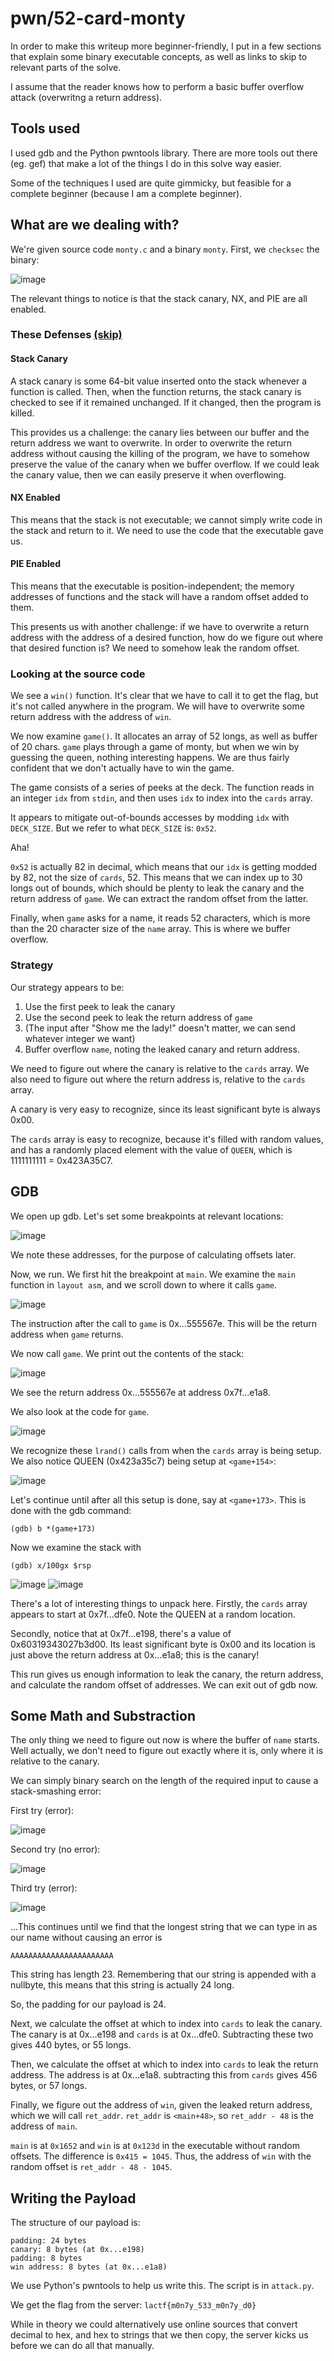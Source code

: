 # pwn/52-card-monty
In order to make this writeup more beginner-friendly,
I put in a few sections that explain some binary executable concepts, as well as
links to skip to relevant parts of the solve.

I assume that the reader knows how to perform a basic buffer overflow attack (overwritng a return address).

## Tools used
I used gdb and the Python pwntools library. There are more tools out there (eg. gef) that make a lot of the things I do in this solve way easier.

Some of the techniques I used are quite gimmicky, but feasible for a complete beginner (because I am a complete beginner).

## What are we dealing with?
We're given source code `monty.c` and a binary `monty`. First, we `checksec` the binary:

![image](pics/checksec.png)

The relevant things to notice is that the stack canary, NX, and PIE are all enabled.

### These Defenses [(skip)](#looking-at-the-source-code)

#### Stack Canary
A stack canary is some 64-bit value inserted onto the stack whenever a function is called. Then, when the function returns, the stack canary is checked to see if it remained unchanged. If it changed, then the program is killed.

This provides us a challenge: the canary lies between our buffer and the return address we want to overwrite. In order to overwrite the return address without causing the killing of the program, we have to somehow preserve the value of the canary when we buffer overflow.
If we could leak the canary value, then we can easily preserve it when overflowing.

#### NX Enabled
This means that the stack is not executable; we cannot simply write code in the stack and return to it. We need to use the code that the executable gave us.

#### PIE Enabled
This means that the executable is position-independent; the memory addresses of functions and the stack will have a random offset added to them.

This presents us with another challenge: if we have to overwrite a return address with the address of a desired function, how do we figure out where that desired function is? We need to somehow leak the random offset.

### Looking at the source code
We see a `win()` function. It's clear that we have to call it to get the flag, but it's not called anywhere in the program. We will have to overwrite some return address with the address of `win`.

We now examine `game()`. It allocates an array of 52 longs, as well as buffer of 20 chars. 
`game` plays through a game of monty, but when we win by guessing the queen, nothing interesting happens. We are thus fairly confident that we don't actually have to win the game.

The game consists of a series of peeks at the deck.
The function reads in an integer `idx` from `stdin`, and then uses `idx` to index into the `cards` array. 

It appears to mitigate out-of-bounds accesses by modding `idx` with `DECK_SIZE`. But we refer to what `DECK_SIZE` is: `0x52`.

Aha!

`0x52` is actually 82 in decimal, which means that our `idx` is getting modded by 82, not the size of `cards`, 52. This means that we can index up to 30 longs out of bounds, which should be plenty to leak the canary and the return address of `game`. We can extract the random offset from the latter.

Finally, when `game` asks for a name, it reads 52 characters, which is more than the 20 character size of the `name` array. This is where we buffer overflow.

### Strategy

Our strategy appears to be:

1. Use the first peek to leak the canary
2. Use the second peek to leak the return address of `game`
3. (The input after "Show me the lady!" doesn't matter, we can send whatever integer we want)
4. Buffer overflow `name`, noting the leaked canary and return address.

We need to figure out where the canary is relative to the `cards` array. We also need to figure out where the return address is, relative to the `cards` array.

A canary is very easy to recognize, since its least significant byte is always 0x00.

The `cards` array is easy to recognize, because it's filled with random values, and has a randomly placed element with the value of `QUEEN`, which is 1111111111 = 0x423A35C7.


## GDB

We open up gdb. Let's set some breakpoints
at relevant locations:

![image](pics/breakpoints.png)

We note these addresses, for the purpose of calculating offsets later.

Now, we run. We first hit the breakpoint at `main`. We examine the `main` function in `layout asm`, and we scroll down to where it calls `game`.

![image](pics/mainretaddr.png)

The instruction after the call to `game` is 0x...555567e. This will be the return address when `game` returns.

We now call `game`. We print out the contents of the stack: 

![image](pics/gamestack.png)

We see the return address 0x...555567e at address 0x7f...e1a8.

We also look at the code for `game`.

![image](pics/lrand.png)

We recognize these `lrand()` calls from when the `cards` array is being setup. We also notice QUEEN (0x423a35c7) being setup at `<game+154>`:

![image](pics/queen.png)

Let's continue until after all this setup is done, say at `<game+173>`. This is done with the gdb command:

```
(gdb) b *(game+173)
```

Now we examine the stack with

```
(gdb) x/100gx $rsp
```

![image](pics/stack1.png)
![image](pics/stack2.png)

There's a lot of interesting things to unpack here. Firstly, the `cards` array appears to start at 0x7f...dfe0. Note the QUEEN at a random location.

Secondly, notice that at 0x7f...e198, there's a value of 0x60319343027b3d00. Its least significant byte is 0x00 and its location is just above the return address at 0x...e1a8; this is the canary!

This run gives us enough information to leak the canary, the return address, and calculate the random offset of addresses. We can exit out of gdb now.

## Some Math and Substraction

The only thing we need to figure out now is where the buffer of `name` starts. Well actually, we don't need to figure out exactly where it is, only where it is relative to the canary.

We can simply binary search on the length of the required input to cause a stack-smashing error:

First try (error):

![image](pics/funny1.png)

Second try (no error):

![image](pics/funny2.png)

Third try (error):

![image](pics/funny3.png)

...This continues until we find that the longest string that we can type in as our name without causing an error is

```
AAAAAAAAAAAAAAAAAAAAAAA
```

This string has length 23. Remembering that our string is appended with a nullbyte, this means that this string is actually 24 long.

So, the padding for our payload is 24.

Next, we calculate the offset at which to index into `cards` to leak the canary. The canary is at 0x...e198 and `cards` is at 0x...dfe0. Subtracting these two gives 440 bytes, or 55 longs.

Then, we calculate the offset at which to index into `cards` to leak the return address. The address is at 0x...e1a8. subtracting this from `cards` gives 456 bytes, or 57 longs.

Finally, we figure out the address of `win`, given the leaked return address, which we will call `ret_addr`. `ret_addr` is `<main+48>`, so `ret_addr - 48` is the address of `main`.

`main` is at `0x1652` and `win` is at `0x123d` in the executable without random offsets. The difference is `0x415 = 1045`. Thus, the address of `win` with the random offset is `ret_addr - 48 - 1045`.

## Writing the Payload

The structure of our payload is:
```
padding: 24 bytes
canary: 8 bytes (at 0x...e198)
padding: 8 bytes
win address: 8 bytes (at 0x...e1a8)
```

We use Python's pwntools to help us write this. The script is in `attack.py`.

We get the flag from the server: `lactf{m0n7y_533_m0n7y_d0}`

While in theory we could alternatively use online sources that convert decimal to hex,
and hex to strings that we then copy, the server kicks us before we can do all that manually.